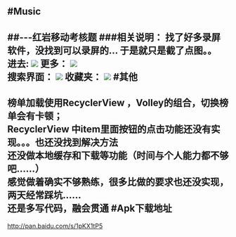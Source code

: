 #Music
------
##---红岩移动考核题
###相关说明：
  找了好多录屏软件，没找到可以录屏的...
  于是就只是截了点图。。
  <br>进去:
  ![](https://github.com/GavynZhang/Music/blob/master/Picture/S60515-230909.jpg)
  更多：
  ![](https://github.com/GavynZhang/Music/blob/master/Picture/S60515-230924.jpg)
  <br>搜索界面：
  ![](https://github.com/GavynZhang/Music/blob/master/Picture/S60515-231103.jpg)
  收藏夹：
  ![](https://github.com/GavynZhang/Music/blob/master/Picture/S60515-231232.jpg)
#其他
-----
榜单加载使用RecyclerView ，Volley的组合，切换榜单会有卡顿；<br>
RecyclerView 中item里面按钮的点击功能还没有实现。。。也还没找到解决方法<br>
还没做本地缓存和下载等功能（时间与个人能力都不够吧……）<br>
感觉做着确实不够熟练，很多比做的要求也还没实现，两天经常踩坑……<br>
还是多写代码，融会贯通
#Apk下载地址
--------
http://pan.baidu.com/s/1pKX1tP5

